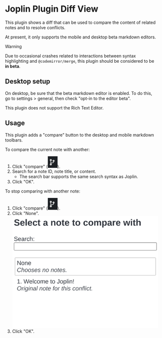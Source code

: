 # Joplin Plugin Diff View

This plugin shows a diff that can be used to compare the content of related notes and to resolve conflicts.

At present, it only supports the mobile and desktop beta markdown editors.

> [!WARNING]
>
> Due to occasional crashes related to interactions between syntax highlighting and `@codemirror/merge`, this plugin should be considered to be **in beta**.

## Desktop setup

On desktop, be sure that the beta markdown editor is enabled. To do this, go to settings > general, then check "opt-in to the editor beta".

This plugin does not support the Rich Text Editor.

## Usage

This plugin adds a "compare" button to the desktop and mobile markdown toolbars.

To compare the current note with another:

1. Click "compare" (<img alt="branch icon" src="./images/compare-button.png" width="32"/>).
2. Search for a note ID, note title, or content.
   - The search bar supports the same search syntax as Joplin.
3. Click "OK".

To stop comparing with another note:

1. Click "compare" (<img alt="branch icon" src="./images/compare-button.png" width="32"/>).
2. Click "None".
   ![screenshot: Select a note to compare with, "none" circled.](./images/compare-with-no-notes.png)
3. Click "OK".
